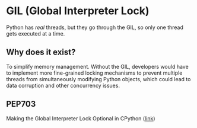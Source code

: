 # GIL (Global Interpreter Lock)

Python has _real_ threads, but they go through the GIL, so only one thread gets executed at a time.

## Why does it exist?
To simplify memory management. Without the GIL, developers would have to implement more fine-grained locking mechanisms to prevent multiple threads from simultaneously modifying Python objects, which could lead to data corruption and other concurrency issues.

## PEP703
Making the Global Interpreter Lock Optional in CPython ([link](https://peps.python.org/pep-0703/))
